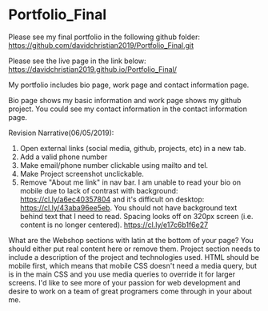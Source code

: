 # Portfolio_Final

Please see my final portfolio in the following github folder:
https://github.com/davidchristian2019/Portfolio_Final.git

Please see the live page in the link below:
https://davidchristian2019.github.io/Portfolio_Final/

My portfolio includes bio page, work page and contact information page.


Bio page shows my basic information and work page shows my github project. You could see my contact information in the contact information page.

Revision Narrative(06/05/2019):
1. Open external links (social media, github, projects, etc) in a new tab. 
2. Add a valid phone number 
3. Make email/phone number clickable using mailto and tel. 
4. Make Project screenshot unclickable. 
5. Remove "About me link" in nav bar.
I am unable to read your bio on mobile due to lack of contrast with background: https://cl.ly/a6ec40357804 and it's difficult on desktop: https://cl.ly/43aba96ee5eb. You should not have background text behind text that I need to read.
Spacing looks off on 320px screen (i.e. content is no longer centered). https://cl.ly/e17c6b1f6e27

What are the Webshop sections with latin at the bottom of your page? You should either put real content here or remove them.
Project section needs to include a description of the project and technologies used.
HTML should be mobile first, which means that mobile CSS doesn't need a media query, but is in the main CSS and you use media queries to override it for larger screens.
I'd like to see more of your passion for web development and desire to work on a team of great programers come through in your about me.